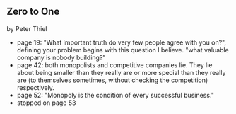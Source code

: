 ## Zero to One

by Peter Thiel

* page 19: "What important truth do very few people agree with you on?", defining your problem begins with this question I believe. "what valuable company is nobody building?"
* page 42: both monopolists and competitive companies lie. They lie about being smaller than they really are or more special than they really are (to themselves sometimes, without checking the competition) respectively.
* page 52: "Monopoly is the condition of every successful business."
* stopped on page 53


